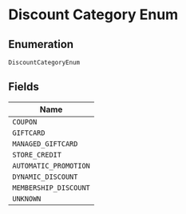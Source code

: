 
# Discount Category Enum

## Enumeration

`DiscountCategoryEnum`

## Fields

| Name |
|  --- |
| `COUPON` |
| `GIFTCARD` |
| `MANAGED_GIFTCARD` |
| `STORE_CREDIT` |
| `AUTOMATIC_PROMOTION` |
| `DYNAMIC_DISCOUNT` |
| `MEMBERSHIP_DISCOUNT` |
| `UNKNOWN` |

